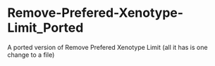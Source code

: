 # Remove-Prefered-Xenotype-Limit_Ported
A ported version of Remove Prefered Xenotype Limit (all it has is one change to a file)
